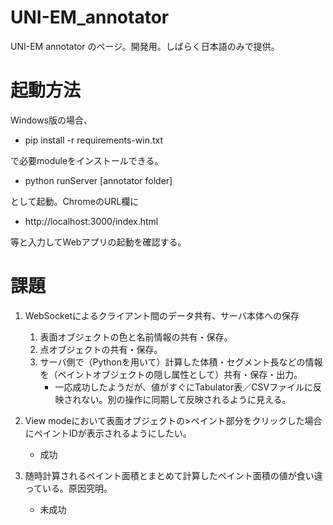 # UNI-EM_annotator
UNI-EM annotator のページ。開発用。しばらく日本語のみで提供。

# 起動方法
Windows版の場合、

  - pip install -r requirements-win.txt

で必要moduleをインストールできる。
  - python runServer [annotator folder]

として起動。ChromeのURL欄に
  - http://localhost:3000/index.html
  
等と入力してWebアプリの起動を確認する。

# 課題

1. WebSocketによるクライアント間のデータ共有、サーバ本体への保存
    1. 表面オブジェクトの色と名前情報の共有・保存。
    2. 点オブジェクトの共有・保存。
    3. サーバ側で（Pythonを用いて）計算した体積・セグメント長などの情報を（ペイントオブジェクトの隠し属性として）共有・保存・出力。
        - 一応成功したようだが、値がすぐにTabulator表／CSVファイルに反映されない。別の操作に同期して反映されるように見える。

1. View modeにおいて表面オブジェクトの>ペイント部分をクリックした場合にペイントIDが表示されるようにしたい。
    - 成功

1. 随時計算されるペイント面積とまとめて計算したペイント面積の値が食い違っている。原因究明。
    - 未成功

